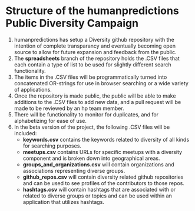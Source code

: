 # Structure of the humanpredictions Public Diversity Campaign	

1. humanpredictions has setup a Diversity github repository with the intention of complete transparancy and eventually becoming open source to allow for future expansion and feedback from the public.
2. The **spreadsheets** branch of the repository holds the .CSV files that each contain a type of list to be used for slightly different search functionality.
3. The items in the .CSV files will be programmatically turned into concatenated OR-strings for use in browser searching or a wide variety of applications.  
4. Once the repository is made public, the public will be able to make additions to the .CSV files to add new data, and a pull request will be made to be reviewed by an hp team member.
5. There will be functionality to monitor for duplicates, and for alphabetizing for ease of use. 
6. In the beta version of the project, the following .CSV files will be included: 
	 - **keywords.csv** contains the keywords related to diversity of all kinds for searching purposes.
	 - **meetups.csv** contains URLs for specific meetups with a diversity component and is broken down into geographical areas.  
	 - **groups_and_organizations.csv** will contain organizations and associations representing diverse groups.  
	 - **github_repos.csv** will contain diversity related github repositories and can be used to see profiles of the contributors to those repos.
	 - **hashtags.csv** will contain hashtags that are associated with or related to diverse groups or topics and can be used within an application that utilizes hashtags.
